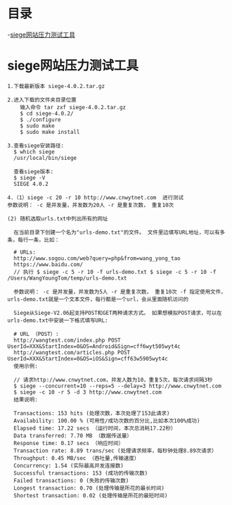 # 目录

-[siege网站压力测试工具](#siege网站压力测试工具)


# siege网站压力测试工具

    1.下载最新版本 siege-4.0.2.tar.gz

    2.进入下载的文件夹目录位置
        输入命令 tar zxf siege-4.0.2.tar.gz
        $ cd siege-4.0.2/
        $ ./configure
        $ sudo make
        $ sudo make install
        
    3.查看siege安装路径:
      $ which siege
      /usr/local/bin/siege

      查看siege版本:
      $ siege -V
      SIEGE 4.0.2    
      
    4.（1）siege -c 20 -r 10 http://www.cnwytnet.com  进行测试
    参数说明： -c 是并发量，并发数为20人 -r 是重复次数， 重复10次

    (2) 随机选取urls.txt中列出所有的网址

      在当前目录下创建一个名为"urls-demo.txt"的文件。 文件里边填写URL地址，可以有多条，每行一条，比如：

      # URLs:
      http://www.sogou.com/web?query=php&from=wang_yong_tao
      https://www.baidu.com/
      // 执行 $ siege -c 5 -r 10 -f urls-demo.txt $ siege -c 5 -r 10 -f /Users/WangYoungTom/temp/urls-demo.txt

      参数说明： -c 是并发量，并发数为5人 -r 是重复次数， 重复10次 -f 指定使用文件，urls-demo.txt就是一个文本文件，每行都是一个url，会从里面随机访问的

      Siege从Siege-V2.06起支持POST和GET两种请求方式。 如果想模拟POST请求，可以在urls-demo.txt中安装一下格式填写URL:

      # URL （POST）:
      http://wangtest.com/index.php POST UserId=XXX&StartIndex=0&OS=Android&Sign=cff6wyt505wyt4c
      http://wangtest.com/articles.php POST UserId=XXX&StartIndex=0&OS=iOS&Sign=cff63w5905wyt4c
      使用示例:

      // 请求http://www.cnwytnet.com，并发人数为10，重复5次，每次请求间隔3秒
      $ siege --concurrent=10 --reps=5 --delay=3 http://www.cnwytnet.com
      $ siege -c 10 -r 5 -d 3 http://www.cnwytnet.com
      结果说明:

      Transactions: 153 hits (处理次数，本次处理了153此请求)
      Availability: 100.00 % (可用性/成功次数的百分比,比如本次100%成功)
      Elapsed time: 17.22 secs （运行时间，本次总消耗17.22秒）
      Data transferred: 7.70 MB （数据传送量）
      Response time: 0.17 secs （响应时间）
      Transaction rate: 8.89 trans/sec (处理请求频率，每秒钟处理8.89次请求）
      Throughput: 0.45 MB/sec （吞吐量,传输速度）
      Concurrency: 1.54 (实际最高并发连接数)
      Successful transactions: 153 (成功的传输次数)
      Failed transactions: 0 (失败的传输次数)
      Longest transaction: 0.70 (处理传输是所花的最长时间)
      Shortest transaction: 0.02 (处理传输是所花的最短时间)
